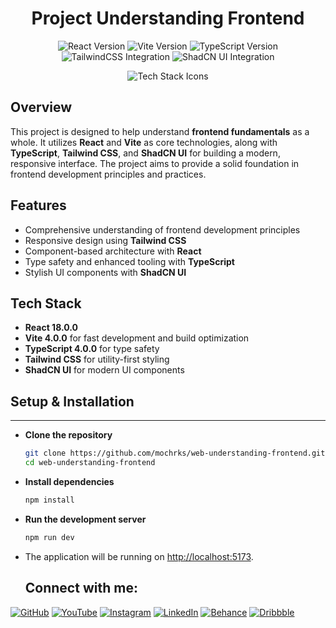 <h1 align="center">Project Understanding Frontend</h1>

<p align="center">
  <img src="https://img.shields.io/badge/React-18.0.0-blue" alt="React Version" />
  <img src="https://img.shields.io/badge/Vite-4.0.0-orange" alt="Vite Version" />
  <img src="https://img.shields.io/badge/TypeScript-4.0.0-blue" alt="TypeScript Version" />
  <img src="https://img.shields.io/badge/TailwindCSS-Integrated-06B6D4" alt="TailwindCSS Integration" />
  <img src="https://img.shields.io/badge/ShadCN-UI-ff69b4" alt="ShadCN UI Integration" />
</p>

<p align="center">
  <img src="https://skillicons.dev/icons?i=react,vite,typescript,tailwind" alt="Tech Stack Icons" />
</p>

## Overview

This project is designed to help understand **frontend fundamentals** as a whole. It utilizes **React** and **Vite** as core technologies, along with **TypeScript**, **Tailwind CSS**, and **ShadCN UI** for building a modern, responsive interface. The project aims to provide a solid foundation in frontend development principles and practices.

## Features

- Comprehensive understanding of frontend development principles
- Responsive design using **Tailwind CSS**
- Component-based architecture with **React**
- Type safety and enhanced tooling with **TypeScript**
- Stylish UI components with **ShadCN UI**

## Tech Stack

- **React 18.0.0**
- **Vite 4.0.0** for fast development and build optimization
- **TypeScript 4.0.0** for type safety
- **Tailwind CSS** for utility-first styling
- **ShadCN UI** for modern UI components

## Setup & Installation

---

- **Clone the repository**

    ```bash
    git clone https://github.com/mochrks/web-understanding-frontend.git
    cd web-understanding-frontend
    ```

- **Install dependencies**

    ```bash
    npm install
    ```

- **Run the development server**

    ```bash
    npm run dev
    ```

- The application will be running on [http://localhost:5173](http://localhost:5173).



    ## Connect with me:
[![GitHub](https://img.shields.io/badge/GitHub-333?style=for-the-badge&logo=github&logoColor=white)](https://github.com/mochrks)
[![YouTube](https://img.shields.io/badge/YouTube-FF0000?style=for-the-badge&logo=youtube&logoColor=white)](https://youtube.com/@Gdvisuel)
[![Instagram](https://img.shields.io/badge/Instagram-E4405F?style=for-the-badge&logo=instagram&logoColor=white)](https://instagram.com/mochrks)
[![LinkedIn](https://img.shields.io/badge/LinkedIn-0077B5?style=for-the-badge&logo=linkedin&logoColor=white)](https://linkedin.com/in/mochrks)
[![Behance](https://img.shields.io/badge/Behance-1769FF?style=for-the-badge&logo=behance&logoColor=white)](https://behance.net/mochrks)
[![Dribbble](https://img.shields.io/badge/Dribbble-EA4C89?style=for-the-badge&logo=dribbble&logoColor=white)](https://dribbble.com/mochrks)
